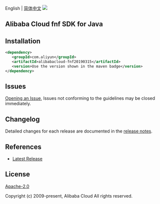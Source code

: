 English | [简体中文](README-CN.md)
![](https://aliyunsdk-pages.alicdn.com/icons/AlibabaCloud.svg)

## Alibaba Cloud fnf SDK for Java

## Installation

```xml
<dependency>
   <groupId>com.aliyun</groupId>
   <artifactId>alibabacloud-fnf20190315</artifactId>
   <version>Use the version shown in the maven badge</version>
</dependency>
```

## Issues
[Opening an Issue](https://github.com/aliyun/alibabacloud-java-async-sdk/issues/new), Issues not conforming to the guidelines may be closed immediately.

## Changelog
Detailed changes for each release are documented in the [release notes](./ChangeLog.txt).

## References
* [Latest Release](https://github.com/aliyun/alibabacloud-async-java-sdk/)

## License
[Apache-2.0](http://www.apache.org/licenses/LICENSE-2.0)

Copyright (c) 2009-present, Alibaba Cloud All rights reserved.